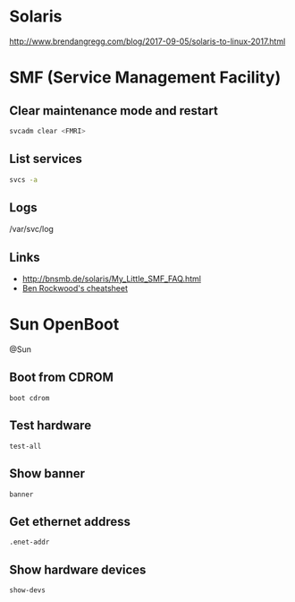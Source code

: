 # Solaris

<http://www.brendangregg.com/blog/2017-09-05/solaris-to-linux-2017.html>



# SMF (Service Management Facility)

Clear maintenance mode and restart
----------------------------------

```bash
svcadm clear <FMRI>
```

List services
-------------

```bash
svcs -a
```

Logs
----

/var/svc/log

Links
-----

* <http://bnsmb.de/solaris/My_Little_SMF_FAQ.html>
* [Ben Rockwood's cheatsheet](http://www.cuddletech.com/blog/pivot/entry.php?id=182)


# Sun OpenBoot
@Sun

Boot from CDROM
---------------

	boot cdrom

Test hardware
-------------

	test-all

Show banner
-----------
	banner

Get ethernet address
--------------------
	.enet-addr

Show hardware devices
---------------------
	show-devs


